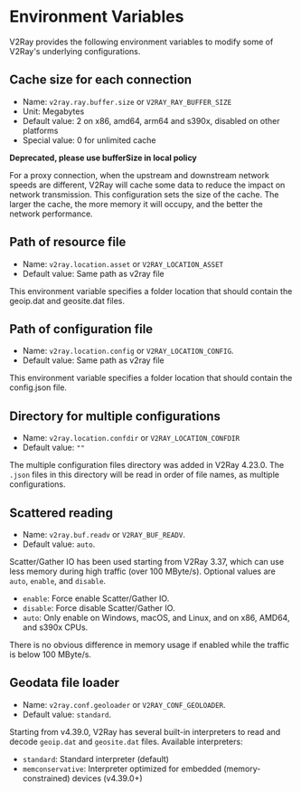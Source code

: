 # Environment Variables

V2Ray provides the following environment variables to modify some of V2Ray's underlying configurations.

## Cache size for each connection

* Name: `v2ray.ray.buffer.size` or `V2RAY_RAY_BUFFER_SIZE`
* Unit: Megabytes
* Default value: 2 on x86, amd64, arm64 and s390x, disabled on other platforms
* Special value: 0 for unlimited cache

**Deprecated, please use bufferSize in local policy**

For a proxy connection, when the upstream and downstream network speeds are different, V2Ray will cache some data to reduce the impact on network transmission. This configuration sets the size of the cache. The larger the cache, the more memory it will occupy, and the better the network performance.

## Path of resource file

* Name: `v2ray.location.asset` or `V2RAY_LOCATION_ASSET`
* Default value: Same path as v2ray file

This environment variable specifies a folder location that should contain the geoip.dat and geosite.dat files.

## Path of configuration file

* Name: `v2ray.location.config` or `V2RAY_LOCATION_CONFIG`.
* Default value: Same path as v2ray file

This environment variable specifies a folder location that should contain the config.json file.

## Directory for multiple configurations

* Name: `v2ray.location.confdir` or `V2RAY_LOCATION_CONFDIR`
* Default value: `""`

The multiple configuration files directory was added in V2Ray 4.23.0. The `.json` files in this directory will be read in order of file names, as multiple configurations.

## Scattered reading

* Name: `v2ray.buf.readv` or `V2RAY_BUF_READV`.
* Default value: `auto`.

Scatter/Gather IO has been used starting from V2Ray 3.37, which can use less memory during high traffic (over 100 MByte/s). Optional values are `auto`, `enable`, and `disable`.

* `enable`: Force enable Scatter/Gather IO.
* `disable`: Force disable Scatter/Gather IO.
* `auto`: Only enable on Windows, macOS, and Linux, and on x86, AMD64, and s390x CPUs.

There is no obvious difference in memory usage if enabled while the traffic is below 100 MByte/s.

## Geodata file loader

* Name: `v2ray.conf.geoloader` or `V2RAY_CONF_GEOLOADER`.
* Default value: `standard`.

Starting from v4.39.0, V2Ray has several built-in interpreters to read and decode `geoip.dat` and `geosite.dat` files. Available interpreters:

* `standard`: Standard interpreter (default)
* `memconservative`: Interpreter optimized for embedded (memory-constrained) devices (v4.39.0+)
